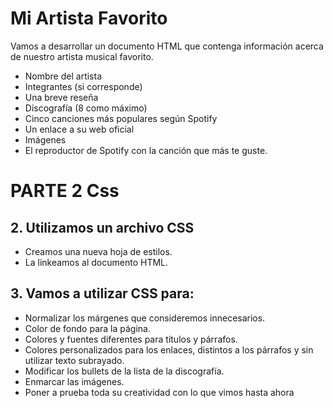 # Mi Artista Favorito

Vamos a desarrollar un documento HTML que contenga información acerca de nuestro artista musical favorito.

- Nombre del artista
- Integrantes (si corresponde)
- Una breve reseña
- Discografía (8 como máximo)
- Cinco canciones más populares según Spotify
- Un enlace a su web oficial
- Imágenes
- El reproductor de Spotify con la canción que más te guste.


# PARTE 2 Css

## 2. Utilizamos un archivo CSS
- Creamos una nueva hoja de estilos.
- La linkeamos al documento HTML.
 
## 3. Vamos a utilizar CSS para:
- Normalizar los márgenes que consideremos innecesarios.
- Color de fondo para la página.
- Colores y fuentes diferentes para títulos y párrafos.
- Colores personalizados para los enlaces, distintos a los párrafos y sin utilizar texto subrayado.
- Modificar los bullets de la lista de la discografía.
- Enmarcar las imágenes.
- Poner a prueba toda su creatividad con lo que vimos hasta ahora




